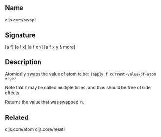 ## Name
cljs.core/swap!

## Signature
[a f]
[a f x]
[a f x y]
[a f x y & more]

## Description

Atomically swaps the value of atom to be: `(apply f current-value-of-atom
args)`

Note that `f` may be called multiple times, and thus should be free of side
effects.

Returns the value that was swapped in.

## Related
cljs.core/atom
cljs.core/reset!
